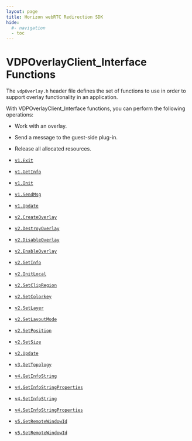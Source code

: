 ```yaml
---
layout: page
title: Horizon webRTC Redirection SDK
hide:
  #- navigation
  - toc
---
```

# VDPOverlayClient_Interface Functions

The `vdpOverlay.h` header file defines the set of functions to use in order to support overlay functionality in an application.

With VDPOverlayClient_Interface functions, you can perform the following operations:

- Work with an overlay.
- Send a message to the guest-side plug-in.
- Release all allocated resources.


- [`v1.Exit`](v1.Exit.md)
- [`v1.GetInfo`](v1.GetInfo.md)
- [`v1.Init`](v1.Init.md)
- [`v1.SendMsg`](v1.SendMsg.md)
- [`v1.Update`](v1.Update.md)
- [`v2.CreateOverlay`](v2.CreateOverlay.md)
- [`v2.DestroyOverlay`](v2.DestroyOverlay.md)
- [`v2.DisableOverlay`](v2.DisableOverlay.md)
- [`v2.EnableOverlay`](v2.EnableOverlay.md)
- [`v2.GetInfo`](v2.GetInfo.md)
- [`v2.InitLocal`](v2.InitLocal.md)
- [`v2.SetClipRegion`](v2.SetClipRegion.md)
- [`v2.SetColorkey`](v2.SetColorkey.md)
- [`v2.SetLayer`](v2.SetLayer.md)
- [`v2.SetLayoutMode`](v2.SetLayoutMode.md)
- [`v2.SetPosition`](v2.SetPosition.md)
- [`v2.SetSize`](v2.SetSize.md)
- [`v2.Update`](v2.Update.md)
- [`v3.GetTopology`](v3.GetTopology.md)
- [`v4.GetInfoString`](v4.GetInfoString.md)
- [`v4.GetInfoStringProperties`](v4.GetInfoStringProperties.md)
- [`v4.SetInfoString`](v4.SetInfoString.md)
- [`v4.SetInfoStringProperties`](v4.SetInfoStringProperties.md)
- [`v5.GetRemoteWindowId`](v5.GetRemoteWindowId.md)
- [`v5.SetRemoteWindowId`](v5.SetRemoteWindowId.md)


